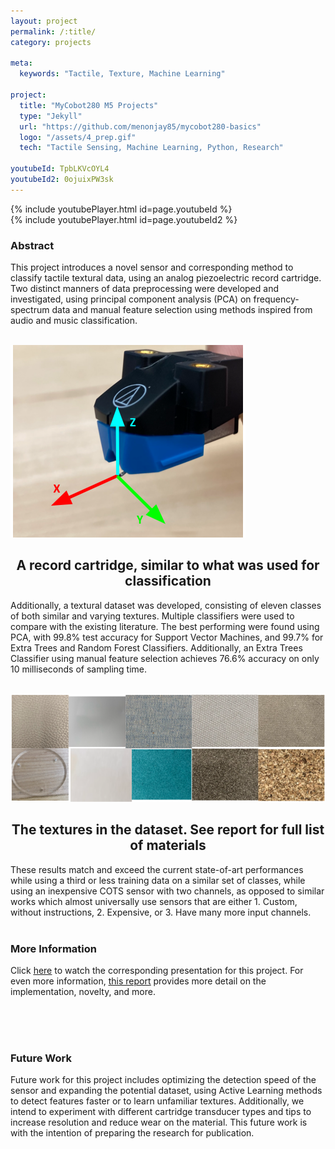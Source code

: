 ```yaml
---
layout: project
permalink: /:title/
category: projects

meta:
  keywords: "Tactile, Texture, Machine Learning"

project:
  title: "MyCobot280 M5 Projects"
  type: "Jekyll"
  url: "https://github.com/menonjay85/mycobot280-basics"
  logo: "/assets/4_prep.gif"
  tech: "Tactile Sensing, Machine Learning, Python, Research"

youtubeId: TpbLKVcOYL4
youtubeId2: 0ojuixPW3sk
---
```


{% include youtubePlayer.html id=page.youtubeId %}
<br>
{% include youtubePlayer.html id=page.youtubeId2 %}

### Abstract

This project introduces a novel sensor and corresponding method to classify tactile textural data, using an analog piezoelectric record cartridge. Two distinct manners of data preprocessing were developed and investigated, using principal component analysis (PCA) on frequency-spectrum data and manual feature selection using methods inspired from audio and music classification. <br><br>

![Record Needle](/assets/images/projects/texture/record_needle.png)
<center><h2>A record cartridge, similar to what was used for classification </h2></center>


Additionally, a textural dataset was developed, consisting of eleven classes of both similar and varying textures. Multiple classifiers were used to compare with the existing literature. The best performing were found using PCA, with 99.8% test accuracy for Support Vector Machines, and 99.7% for Extra Trees and Random Forest Classifiers. Additionally, an Extra Trees Classifier using manual feature selection achieves 76.6% accuracy on only 10 milliseconds of sampling time. <br><br>

![Textures Used](/assets/images/projects/texture/texture_dataset.png)
<center><h2>The textures in the dataset. See report for full list of materials</h2></center>


These results match and exceed the current state-of-art performances while using a third or less training data on a similar set of classes, while using an inexpensive COTS sensor with two channels, as opposed to similar works which almost universally use sensors that are either 1. Custom, without instructions, 2. Expensive, or 3. Have many more input channels.<br><br>


### More Information

Click <a href="https://youtu.be/TPY07R9Mu50" target="_blank"><u>here</u></a> to watch the corresponding presentation for this project. For even more information, <a href="https://drive.google.com/file/d/1u7AozTrO2Hw2sq41u9TIP8lyHH0yUuEb/view?usp=sharing" target="_blank"><u>this report</u></a> provides more detail on the implementation, novelty, and more. <br><br>

<br><br>

### Future Work

Future work for this project includes optimizing the detection speed of the sensor and expanding the potential dataset, using Active Learning methods to detect features faster or to learn unfamiliar textures. Additionally, we intend to experiment with different cartridge transducer types and tips to increase resolution and reduce wear on the material. This future work is with the intention of preparing the research for publication.

<br><br>